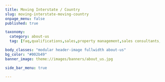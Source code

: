 ```yaml
---
title: Moving Interstate / Country
slug: moving-interstate-moving-country
onpage_menu: false
published: true

taxonomy:
  category: about-us
  tag: [faq,qualifications,sales,property management,sales consultants,property managers,business owners,managers]

body_classes: "modular header-image fullwidth about-us"
bg_color: "#002b49"
banner_image: theme://images/banners/about_us.jpg

side_bar_menu: true

---
```

